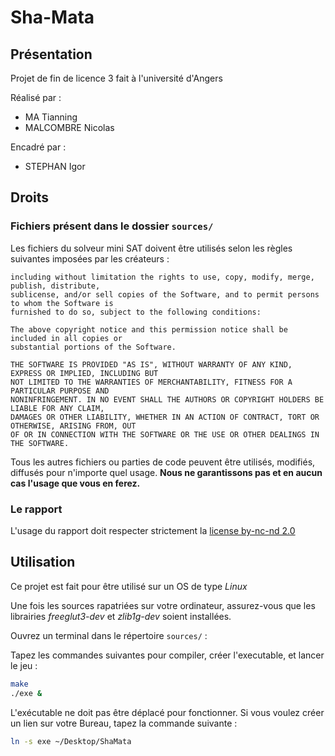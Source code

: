 # Sha-Mata 

## Présentation

Projet de fin de licence 3 fait à l'université d'Angers

Réalisé par :
- MA Tianning
- MALCOMBRE Nicolas

Encadré par :
- STEPHAN Igor

## Droits

### Fichiers présent dans le dossier `sources/`
Les fichiers du solveur mini SAT doivent être utilisés selon les règles suivantes imposées par les créateurs :

```
including without limitation the rights to use, copy, modify, merge, publish, distribute,
sublicense, and/or sell copies of the Software, and to permit persons to whom the Software is
furnished to do so, subject to the following conditions:

The above copyright notice and this permission notice shall be included in all copies or
substantial portions of the Software.

THE SOFTWARE IS PROVIDED "AS IS", WITHOUT WARRANTY OF ANY KIND, EXPRESS OR IMPLIED, INCLUDING BUT
NOT LIMITED TO THE WARRANTIES OF MERCHANTABILITY, FITNESS FOR A PARTICULAR PURPOSE AND
NONINFRINGEMENT. IN NO EVENT SHALL THE AUTHORS OR COPYRIGHT HOLDERS BE LIABLE FOR ANY CLAIM,
DAMAGES OR OTHER LIABILITY, WHETHER IN AN ACTION OF CONTRACT, TORT OR OTHERWISE, ARISING FROM, OUT
OF OR IN CONNECTION WITH THE SOFTWARE OR THE USE OR OTHER DEALINGS IN THE SOFTWARE.
```

Tous les autres fichiers ou parties de code peuvent être utilisés, modifiés, diffusés pour n'importe quel usage. 
**Nous ne garantissons pas et en aucun cas l'usage que vous en ferez.**

### Le rapport 

L'usage du rapport doit respecter strictement la [license by-nc-nd 2.0](https://creativecommons.org/licenses/by-nc-nd/2.0/fr/)

## Utilisation

Ce projet est fait pour être utilisé sur un OS de type *Linux*

Une fois les sources rapatriées sur votre ordinateur, assurez-vous que les librairies *freeglut3-dev* et *zlib1g-dev* soient installées.

Ouvrez un terminal dans le répertoire `sources/` :

Tapez les commandes suivantes pour compiler, créer l'executable, et lancer le jeu :
``` bash
make
./exe &
```

L'exécutable ne doit pas être déplacé pour fonctionner. Si vous voulez créer un lien sur votre Bureau, tapez la commande suivante :
``` bash
ln -s exe ~/Desktop/ShaMata
```
